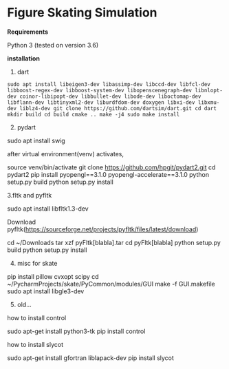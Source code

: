 # Figure Skating Simulation

**Requirements**

Python 3 (tested on version 3.6)

**installation**

1. dart

`sudo apt install libeigen3-dev libassimp-dev libccd-dev libfcl-dev libboost-regex-dev libboost-system-dev libopenscenegraph-dev libnlopt-dev coinor-libipopt-dev libbullet-dev libode-dev liboctomap-dev libflann-dev libtinyxml2-dev liburdfdom-dev doxygen libxi-dev libxmu-dev liblz4-dev
  git clone https://github.com/dartsim/dart.git
  cd dart
  mkdir build
  cd build
  cmake ..
  make -j4
  sudo make install`

2. pydart

  sudo apt install swig

after virtual environment(venv) activates,

  source venv/bin/activate
  git clone https://github.com/hpgit/pydart2.git
  cd pydart2
  pip install pyopengl==3.1.0 pyopengl-accelerate==3.1.0
  python setup.py build
  python setup.py install


3.fltk and pyfltk

  sudo apt install libfltk1.3-dev

Download pyfltk(https://sourceforge.net/projects/pyfltk/files/latest/download)

  cd ~/Downloads
  tar xzf pyFltk[blabla].tar
  cd pyFltk[blabla]
  python setup.py build
  python setup.py install


4. misc for skate

  pip install pillow cvxopt scipy
  cd ~/PycharmProjects/skate/PyCommon/modules/GUI
  make -f GUI.makefile
  sudo apt install libgle3-dev


5. old...

how to install control

  sudo apt-get install python3-tk
  pip install control

how to install slycot

  sudo apt-get install gfortran liblapack-dev
  pip install slycot

